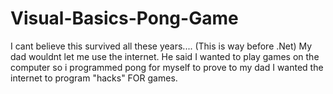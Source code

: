 Visual-Basics-Pong-Game
=======================

I cant believe this survived all these years.... (This is way before .Net) My dad wouldnt let me use the internet. He said I wanted to play games on the computer so i programmed pong for myself to prove to my dad I wanted the internet to program "hacks" FOR games.
